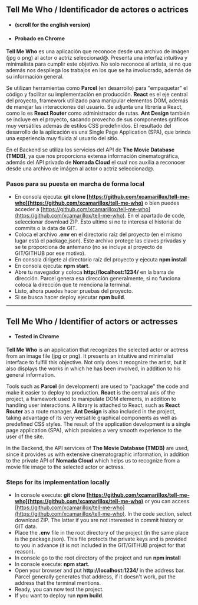 ## Tell Me Who / Identificador de actores o actrices
- #### (scroll for the english version)
- #### Probado en Chrome

**Tell Me Who** es una aplicación que reconoce desde una archivo de imágen (jpg o png) al actor o actriz seleccionad@. Presenta una interfaz intuitiva y minimalista para cumplir este objetivo. No solo reconoce al artista, si no que además nos despliega los trabajos en los que se ha involucrado, además de su información general.

Se utilizan herramientas como **Parcel** (en desarrollo) para "empaquetar" el código y facilitar su implementación en producción. **React** es el eje central del proyecto, framework utilizado para manipular elementos DOM, además de manejar las interacciones del usuario. Se adjunta una librería a React, como lo es **React Router** como administrador de rutas. **Ant Design** también se incluye en el proyecto, sacando provecho de sus componentes gráficos muy versátiles además de estilos CSS predefinidos. El resultado del desarrollo de la aplicación es una Single Page Application (SPA), que brinda una experiencia muy fluida al usuario del sitio. 

En el Backend se utiliza los servicios del API de **The Movie Database (TMDB)**, ya que nos proporciona extensa información cinematográfica, además del API privado de **Nomada Cloud** el cual nos auxilia a reconocer desde una archivo de imágen al actor o actriz seleccionad@.

### Pasos para su puesta en marcha de forma local

 - En consola ejecuta: **git clone [https://github.com/xcamarillox/tell-me-who](https://github.com/xcamarillox/tell-me-who)** o bien puedes acceder a [https://github.com/xcamarillox/tell-me-who](https://github.com/xcamarillox/tell-me-who). En el apartado de code, seleccionar download ZIP. Esto ultimo si no te interesa el historial de commits o la data de GIT.
 - Coloca el archivo **.env** en el directorio raíz del proyecto (en el mismo lugar está el package.json). Este archivo protege las claves privadas y se te proporciona de antemano (no se incluye al proyecto de GIT/GITHUB por ese motivo).
 - En consola dirigete al directorio raíz del proyecto y ejecuta **npm install**
 - En consola ejecuta: **npm start**.
 - Abre tu navegador y coloca **http://localhost:1234/** en la barra de dirección. Parcel genera esa dirección generalmente, si no funciona coloca la dirección que te menciona la terminal.
 - Listo, ahora puedes hacer pruebas del proyecto. 
 - Si se busca hacer deploy ejecutar **npm build**.
 

_________________


## Tell Me Who / Identifier of actors or actresses
- #### Tested in Chrome


**Tell Me Who** is an application that recognizes the selected actor or actress from an image file (jpg or png). It presents an intuitive and minimalist interface to fulfill this objective. Not only does it recognize the artist, but it also displays the works in which he has been involved, in addition to his general information.

Tools such as **Parcel** (in development) are used to "package" the code and make it easier to deploy to production. **React** is the central axis of the project, a framework used to manipulate DOM elements, in addition to handling user interactions. A library is attached to React, such as **React Router** as a route manager. **Ant Design** is also included in the project, taking advantage of its very versatile graphical components as well as predefined CSS styles. The result of the application development is a single page application (SPA), which provides a very smooth experience to the user of the site.

In the Backend, the API services of **The Movie Database (TMDB)** are used, since it provides us with extensive cinematographic information, in addition to the private API of **Nomada Cloud** which helps us to recognize from a movie file image to the selected actor or actress.

### Steps for its implementation locally

 - In console execute: **git clone [https://github.com/xcamarillox/tell-me-who](https://github.com/xcamarillox/tell-me-who)** or you can access [https://github.com/xcamarillox/tell-me-who](https://github.com/xcamarillox/tell-me-who). In the code section, select download ZIP. The latter if you are not interested in commit history or GIT data.
 - Place the **.env** file in the root directory of the project (in the same place is the package.json). This file protects the private keys and is provided to you in advance (it is not included in the GIT/GITHUB project for that reason).
 - In console go to the root directory of the project and run **npm install**
 - In console execute: **npm start**.
 - Open your browser and put **http://localhost:1234/** in the address bar. Parcel generally generates that address, if it doesn't work, put the address that the terminal mentions.
 - Ready, you can now test the project.
 - If you want to deploy run **npm build**.